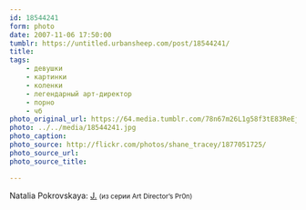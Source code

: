 ```yaml
---
id: 18544241
form: photo
date: 2007-11-06 17:50:00
tumblr: https://untitled.urbansheep.com/post/18544241/
title:
tags:
    - девушки
    - картинки
    - коленки
    - легендарный арт-директор
    - порно
    - чб
photo_original_url: https://64.media.tumblr.com/78n67m26L1g58f3tE83ReEjh_540.jpg
photo: ../../media/18544241.jpg
photo_caption:
photo_source: http://flickr.com/photos/shane_tracey/1877051725/
photo_source_url:
photo_source_title:

---
```


<p>Natalia Pokrovskaya: <a href="http://flickr.com/photos/shane_tracey/1877051725/">J.</a> <small>(из серии Art Director’s Pr0n)</small></p>
